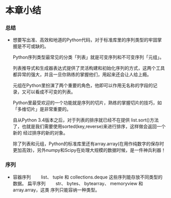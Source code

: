# 本章小结

### 总结

- 想要写出准、高效和地道的Python代码，对于标准库里的序列类型的牢固掌握是不可或缺的。

  Python序列类型最常见的分类「列表」就是可变序列和不可变序列「元组」。

  列表推导式和生成器表达式提供了灵活构建和初始化序列的方式，这两个工具都异常的强大，并且一旦你熟练的掌握他们，用起来还会让人给上瘾。

  元组在Python里扮演了两个重要的角色，他即可以作用无名称的字段的记录，又可以看成不可变的列表。

  Python里最受欢迎的一个功能就是序列的切片，熟练的掌握切片的技巧，如「多维切片」是非常重要的。

  自从Python 3.4版本之后，对于列表的排序就已经不在提供 list.sort()方法了，也就是我们需要使用sorted(key,reverse)来进行排序，这样做会返回一个新的 经过排序的新的对象。

  除了列表和元组，Python的标准库里还有array.array(在用作纯数字的保存时更加高效)，另外numpy和Scipy在处理大规模的数据时候，是一件神兵利器！

### 序列

- 容器序列
  　　list、 tuple 和 collections.deque 这些序列能存放不同类型的
  数据。
  扁平序列
  　　str、 bytes、 bytearray、 memoryview 和 array.array，这类
  序列只能容纳一种类型。

